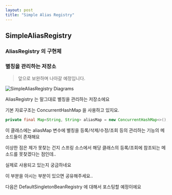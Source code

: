 ```yaml
---
layout: post
title: "Simple Alias Registry"
---
```


## SimpleAliasRegistry

### AliasRegistry 의 구현체
### 별칭을 관리하는 저장소

> 앞으로 보완하며 나아갈 예정입니다.

![SimpleAliasRegistry Diagrams](https://raw.githubusercontent.com/YounHyunJun/YounHyunJun.github.io/master/img/Alias_Diagram.PNG)

AliasRegistry 는 말그대로 별칭을 관리하는 저장소에요 

기본 자료구조는 ConcurrentHashMap 을 사용하고 있지요.

```java
private final Map<String, String> aliasMap = new ConcurrentHashMap<>();
``` 

이 클래스에는 aliasMap 변수에 별칭을 등록/삭제/수정/조회 등의 관리하는 기능의 메소드들이 존재해요

이상한 점은 제가 못찾는 건지 스프링 소스에서 해당 클래스의 등록/조회에 참조되는 메소드를 못찾겠다는 점인데..

실제로 사용되고 있는지 궁금하네요

이 부분을 아시는 부분이 있으면 공유해주세요..

다음은 DefaultSingletonBeanRegistry 에 대해서 포스팅할 예정이에요